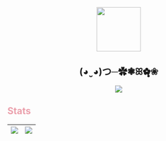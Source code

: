 <p align="center"><img width="100px" src="https://avatars.githubusercontent.com/u/93417786?v=4" align="center"/></p>
<h2 align="center" >(◕ ̮ ◕)つ─✿❃ꕤ✿̶̥̥❀</h2>
<p align="center"><img src="https://cdn3.emoji.gg/emojis/3518-wawa-cat.gif" align="center"/></p>
<h2 style="color: #EBA0AC">Stats</h2>

|![](https://github-readme-stats.vercel.app/api?username=fzhnf&hide_title=true&bg_color=1e1e2e&text_color=cdd6f4&icon_color=cba6f7&title_color=94e2d5&show_icons=true&rank_icon=github)|![](https://github-readme-stats.vercel.app/api/top-langs/?username=fzhnf&hide_title=true&bg_color=1e1e2e&text_color=cdd6f4&icon_color=cba6f7&title_color=94e2d5&layout=compact)|
| ------------- | ------------- |
